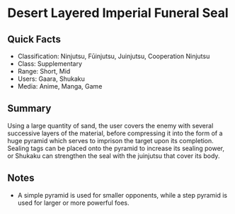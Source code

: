 # Desert Layered Imperial Funeral Seal

## Quick Facts
- Classification: Ninjutsu, Fūinjutsu, Juinjutsu, Cooperation Ninjutsu
- Class: Supplementary
- Range: Short, Mid
- Users: Gaara, Shukaku
- Media: Anime, Manga, Game

## Summary
Using a large quantity of sand, the user covers the enemy with several successive layers of the material, before compressing it into the form of a huge pyramid which serves to imprison the target upon its completion. Sealing tags can be placed onto the pyramid to increase its sealing power, or Shukaku can strengthen the seal with the juinjutsu that cover its body.

## Notes
- A simple pyramid is used for smaller opponents, while a step pyramid is used for larger or more powerful foes.
